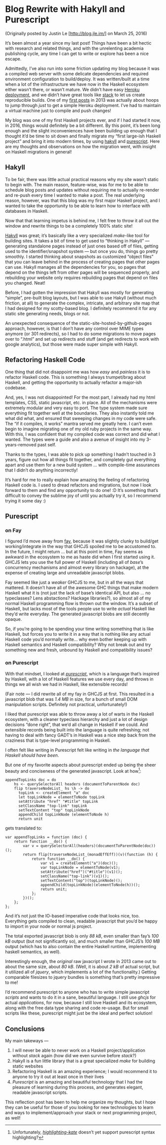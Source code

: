 Blog Rewrite with Hakyll and Purescript
=======================================

(Originally posted by Justin Le [http://blog.jle.im/] on March 25, 2016)

It’s been almost a year since my last post! Things have been a bit
hectic with research and related things, and with the unrelenting
academia publishing cycle, any time I can get to write or explore has
been a nice escape.

Admittedly, I’ve also run into some friction updating my blog because it
was a compiled web server with some delicate dependencies and required
environment configuration to build/deploy. It was written/built at a
time when a lot of the infrastructure we have now in the Haskell
ecosystem either wasn’t there, or wasn’t mature. We didn’t have easy
[Heroku deployment](https://haskellonheroku.com/), and we didn’t have
great tools like [stack](http://haskellstack.org/) to let us create
reproducible builds. One of my [first
posts](http://blog.jle.im/entry/deploying-medium-to-large-haskell-apps-to-heroku.html)
in 2013 was actually about hoops to jump through *just* to get a simple
Heroku deployment. I’ve had to maintain a virtual machine just to
compile and push changes!

My blog was one of my first Haskell projects ever, and if I had started
it now, in 2016, things would definitely be a bit different. By this
point, it’s been long enough and the slight inconveniences have been
building up enough that I thought it’d be time to sit down and finally
migrate my “first large-ish Haskell project” and bring it into modern
times, by using [hakyll](https://jaspervdj.be/hakyll/) and
[purescript](http://www.purescript.org/). Here are my thoughts and
observations on how the migration went, with insight on Haskell
migrations in general!

Hakyll
------

To be fair, there was little actual practical reasons why my site wasn’t
static to begin with. The main reason, feature-wise, was for me to be
able to schedule blog posts and updates without requiring me to actually
re-render and re-push every time I wanted to make a post. The real
underlying reason, however, was that this blog was my first major
Haskell project, and I wanted to take the opportunity to be able to
learn how to interface with databases in Haskell.

Now that that learning impetus is behind me, I felt free to throw it all
out the window and rewrite things to be a completely 100% static site!

[Hakyll](https://jaspervdj.be/hakyll/) was great; it’s basically like a
very specialized *make*-like tool for building sites. It takes a bit of
time to get used to “thinking in Hakyll” — generating standalone pages
instead of just ones based off of files, getting used to the
identifier/snapshot system — but once you do, things go pretty smoothly.
I started thinking about snapshots as customized “object files” that you
can leave behind in the process of creating pages that other pages can
use. Hakyll manages all the dependencies for you, so pages that depend
on the things left from other pages will be sequenced properly, and
rebuilding your website only requires rebuilding pages that depend on
files you changed. Neat!

Before, I had gotten the impression that Hakyll was mostly for
generating “simple”, pre-built blog layouts, but I was able to use
Hakyll (without much friction, at all) to generate the complex,
intricate, and arbitrary site map that I had designed for my
scotty-based blog. I definitely recommend it for any static site
generating needs, blogs or not.

An unexpected consequence of the static-site-hosted-by-github-pages
approach, however, is that I don’t have any control over MIME types
anymore (or 301 redirects), so I had to do some migrations to move pages
over to “.html” and set up redirects and stuff (and get redirects to
work with google analytics), but those were made super simple with
Hakyll.

Refactoring Haskell Code
------------------------

One thing that did not disappoint me was how *easy* and *painless* it is
to refactor Haskell code. This is something I always trumpet/brag about
Haskell, and getting the opportunity to actually refactor a major-ish
codebase.

And, yes, I was not disappointed! For the most part, I already had my
html templates, CSS, static javascript, etc. in place. All of the
mechanisms were extremely modular and very easy to port. The type system
made sure everything fit together well at the boundaries. They also
instantly told me what did what, and ensured that sweeping changes in my
code were safe. The “if it compiles, it works” mantra served me greatly
here. I can’t even begin to imagine migrating one of my old ruby
projects in the same way. With this, I was confident that my compiled
code was correct and did what I wanted. The types were a guide and also
a avenue of insight into my 3-years-removed past self.

Thanks to the types, I was able to pick up something I hadn’t touched in
3 years, figure out how all things fit together, and completely gut
everything apart and use them for a new build system … with compile-time
assurances that I didn’t do anything incorrectly!

It’s hard for me to really explain how amazing the feeling of
refactoring Haskell code is. I used to dread refactors and migrations,
but now I look forward to them and find any opportunity to do one! :D
It’s something that’s difficult to convey the sublime joy of until you
actually try it, so I recommend trying it some day :)

Purescript
----------

### on Fay

I figured I’d move away from [fay](https://github.com/faylang/fay/wiki),
because it was slightly clunky to build/get working/integrate in the way
that GHCJS spoiled me to be accustomed to. In the future, I might return
… but at this point in time, Fay seems as awkward in the ecosystem to me
as haste did when I first started using it. GHCJS lets you use the full
power of Haskell (including all of *base*’s concurrency mechanisms and
almost every library on hackage), at the expense of creating large and
unreadable javascript blobs.

Fay seemed like just a *weaker* GHCJS to me, but in all the ways that
mattered. It doesn’t have all of the awesome GHC things that make modern
Haskell what it is (not just the lack of base’s identical API, but also
… no typeclasses? Lens abstactions? Hackage libraries?), so almost all
of my normal Haskell programming flow is thrown out the window. It’s a
subset of Haskell, but lacks most of the tools people use to write
*actual* Haskell like they’d write everyday. The generated javascript
blobs are still decently opaque.

So, if you’re going to be spending your time writing something that is
like Haskell, but forces you to write it in a way that is nothing like
any actual Haskell code you’d normally write… why even bother keeping up
with Haskell semantics and Haskell compatibility? Why not break out and
try something new and fresh, unbound by Haskell and compatibility
issues?

### on Purescript

With that mindset, I looked at
*[purescript](http://www.purescript.org/)*, which is a language that’s
inspired by Haskell, with a lot of Haskell features we use every day,
and throws in things we all wish we had in Haskell, like extensible
records!

(Fair note — I did rewrite all of my fay in GHCJS at first. This
resulted in a javascript blob that was *1.4 MB* in size, for a bunch of
small DOM manipulation scripts. Definitely not practical,
unfortunately!)

I liked that purescript was able to throw away a lot of warts in the
Haskell ecosystem, with a cleaner typeclass hierarchy and just a lot of
design decisions “done right”, that we’d all change in Haskell if we
could. And extensible records being built into the language is quite
refreshing; not having to deal with fancy GADT’s in Haskell was a nice
step back from the craziness that is type-level programming in Haskell.

I often felt like writing in Purescript felt like writing in *the
language that Haskell should have been*.

But one of my favorite aspects about purescript ended up being the sheer
beauty and conciseness of the generated javascript. Look at how[^1]:

``` {.purescript}
appendTopLinks doc = do
    hs <- querySelectorAll headers (documentToParentNode doc)
    flip traverseNodeList_ hs \h -> do
      topLink <- createElement "a" doc
      let topLinkNode = elementToNode topLink
      setAttribute "href" "#title" topLink
      setClassName "top-link" topLink
      setTextContent "top" topLinkNode
      appendChild topLinkNode (elementToNode h)
      return unit
```

gets translated to:

``` {.javascript}
var appendTopLinks = function (doc) {
    return function __do() {
        var v = querySelectorAll(headers)(documentToParentNode(doc))();
        return flip(traverseNodeList_(monadEffEff))(v)(function (h) {
            return function __do() {
                var v1 = createElement("a")(doc)();
                var topLinkNode = elementToNode(v1);
                setAttribute("href")("#title")(v1)();
                setClassName("top-link")(v1)();
                setTextContent("top")(topLinkNode)();
                appendChild(topLinkNode)(elementToNode(h))();
                return unit;
            };
        })();
    };
};
```

And it’s not just the IO-based imperative code that looks nice, too.
Everything gets compiled to clean, readable javascript that you’d be
happy to import in your node or normal js project.

The total exported javascript blob is only *88 kB*, even smaller than
fay’s *100 kB* output (but not significantly so), and much smaller than
GHCJS’s *100 MB* output (which has to also contain the entire Haskell
runtime, implementing haskell semantics, as well).

Interestingly enough, the *original* raw javacript I wrote in 2013 came
out to about the same size, about *80 kB*. (Well, it is about *2 kB* of
actual script, but it utilized all of *jquery*, which implements a lot
of the functionality.) Getting comparable filesizes to jquery bundles is
something that’s pretty impressive to me!

I’d recommend purescript to anyone who has to write simple javascript
*scripts* and wants to do it in a sane, beautiful language. I still use
*ghcjs* for actual *applications*, for now, because I still love Haskell
and its ecosystem, along with the free data type sharing and code
re-usage. But for small scripts like these, purescript might just be the
ideal and perfect solution!

Conclusions
-----------

My main takeways —

1.  I will never be able to never work on a Haskell project/application
    without *stack* again (how did we even survive before *stack*?)
2.  Hakyll is a fun little library that is a great specialized *make*
    for building static websites
3.  Refactoring Haskell is an amazing experience; I would recommend it
    to anyone to try it out at least once in their lives
4.  *Purescript* is an amazing and beautiful technology that I had the
    pleasure of learning during this process, and generates elegant,
    readable javascript scripts.

This reflection post has been to help me organize my thoughts, but I
hope they can be useful for those of you looking for new technologies to
learn and ways to implement/approach your stack or next programming
project, as well!

[^1]: Unfortunately,
    *[highlighting-kate](https://github.com/jgm/highlighting-kate)*
    doesn’t yet support purescript syntax highlighting?
